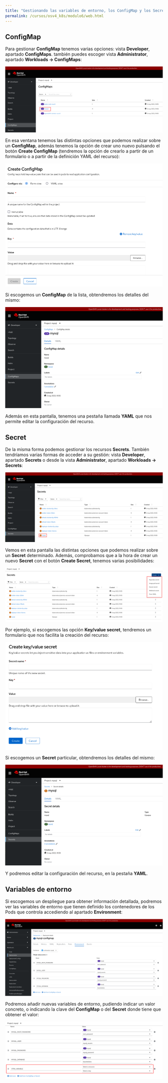 ```yaml
---
title: "Gestionando las variables de entorno, los ConfigMap y los Secret desde la consola web"
permalink: /cursos/osv4_k8s/modulo6/web.html
---
```


## ConfigMap

Para gestionar **ConfigMap** tenemos varias opciones: vista **Developer**, apartado **ConfigMaps**. también puedes escoger vista **Administrator**, apartado **Workloads -> ConfigMaps**:

![parámetros](img/var1.png)

En esa ventana tenemos las distintas opciones que podemos realizar sobre un **ConfigMap**, además tenemos la opción de crear uno nuevo pulsando el botón **Create ConfigMap** (tendremos la opción de crearlo a partir de un formulario o a partir de la definición YAML del recurso):

![parámetros](img/var2.png)

Si escogemos un **ConfigMap** de la lista, obtendremos los detalles del mismo:

![parámetros](img/var3.png)

Además en esta pantalla, tenemos una pestaña llamada **YAML** que nos permite editar la configuración del recurso.

## Secret

De la misma forma podemos gestionar los recursos **Secrets**. También tendríamos varias formas de acceder a su gestión: vista **Developer**, apartado **Secrets** o desde la vista **Administrator**, apartado **Workloads -> Secrets**:

![parámetros](img/var4.png)

Vemos en esta pantalla las distintas opciones que podemos realizar sobre un **Secret** determinado. Además, comprobamos que a la hora de crear un nuevo **Secret** con el botón **Create Secret**, tenemos varias posibilidades:

![parámetros](img/var5.png)

Por ejemplo, si escogemos las opción **Key/value secret**, tendremos un formulario que nos facilita la creación del recurso:

![parámetros](img/var6.png)

Si escogemos un **Secret** particular, obtendremos los detalles del mismo:

![parámetros](img/var7.png)

Y podremos editar la configuración del recurso, en la pestaña **YAML**.

## Variables de entorno

Si escogemos un despliegue para obtener información detallada, podremos ver las variables de entorno que tienen definido los contenedores de los Pods que controla accediendo al apartado **Environment**:

![parámetros](img/var8.png)

Podremos añadir nuevas variables de entorno, pudiendo indicar un valor concreto, o indicando la clave del **ConfigMap** o del **Secret** donde tiene que obtener el valor:

![parámetros](img/var9.png)